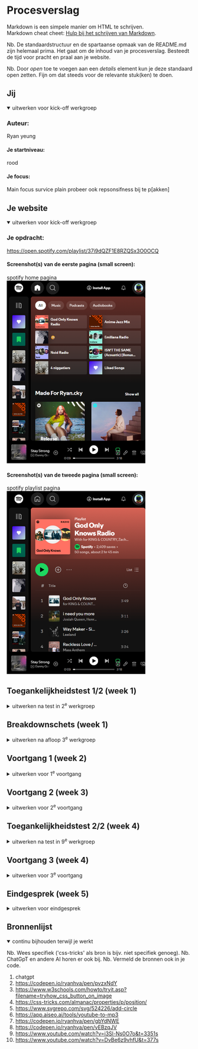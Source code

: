# Procesverslag
Markdown is een simpele manier om HTML te schrijven.  
Markdown cheat cheet: [Hulp bij het schrijven van Markdown](https://github.com/adam-p/markdown-here/wiki/Markdown-Cheatsheet).

Nb. De standaardstructuur en de spartaanse opmaak van de README.md zijn helemaal prima. Het gaat om de inhoud van je procesverslag. Besteedt de tijd voor pracht en praal aan je website.

Nb. Door *open* toe te voegen aan een *details* element kun je deze standaard open zetten. Fijn om dat steeds voor de relevante stuk(ken) te doen.





## Jij

<details open>
  <summary>uitwerken voor kick-off werkgroep</summary>

  ### Auteur:
 Ryan yeung
  #### Je startniveau:
  rood

  #### Je focus:
  Main focus survice plain probeer ook repsonsifness bij te p[akken]
 
</details>





## Je website

<details open>
  <summary>uitwerken voor kick-off werkgroep</summary>

  ### Je opdracht:
https://open.spotify.com/playlist/37i9dQZF1E8RZQSx3O0OCQ

  #### Screenshot(s) van de eerste pagina (small screen): 
  spotify home pagina
  <img src="images/homescreen.png" width="375px" alt="je ziet hier de home pagina van spotfy">

  #### Screenshot(s) van de tweede pagina (small screen):
  spotify playlist pagina
  <img src="images/playlist.png" width="375px" alt="je ziet hier de playlist pagina van sp[otify]">
 
</details>



## Toegankelijkheidstest 1/2 (week 1)

<details>
  <summary>uitwerken na test in 2<sup>e</sup> werkgroep</summary> wat moet ik hier doen?  

  ### Bevindingen
  Lijst met je bevindingen die in de test naar voren kwamen:

</details>



## Breakdownschets (week 1)

<details>
  <summary>uitwerken na afloop 3<sup>e</sup> werkgroep</summary>

  ### de hele pagina: 
  <img src="images/breakdown-alles.jpg" width="375px" alt="breakdown van de hele pagina">

  ### dynamisch deel (bijv menu): 
  <img src="images/breakdown-main.jpg" width="375px" alt="breakdown van een dynamisch deel">

  ### wellicht nog een dynamisch deel (bijv filter): 
  <img src="images/breakdown-twee.jpg" width="375px" alt="breakdown van nog een dynamisch deel">

</details>





## Voortgang 1 (week 2)

<details>
  <summary>uitwerken voor 1<sup>e</sup> voortgang</summary>

  ### Stand van zaken
  hier dit ging goed & dit was lastig (neem ook screenshots op van delen van je website en code)


  ### Agenda voor meeting
  samen met je groepje opstellen

  | ryan   | student 2          | student 3    | student 4        |
  | ---            | ---                | ---          | ---              |
  | dit bespreken  | en dit             | en ik dit    | en dan ik dat    |
  | en dat ook nog | dit als er tijd is | nog een punt | dit wil ik zeker |
  | ...            | ...                | ...          | ...              |


  ### Verslag van meeting
  hier na afloop snel de uitkomsten van de meeting vastleggen

  - maak eerst mobile first
  - verbetr/ maak breakdown schets af
  - begin stap voor stap, ipv ergens in het midden of alles tegelijker tijd te maken. Focus op 1 gedeelte dan het ander
  - 

</details>





## Voortgang 2 (week 3)

<details>
  <summary>uitwerken voor 2<sup>e</sup> voortgang</summary>

  ### Stand van zaken
  hier dit ging goed & dit was lastig (neem ook screenshots op van delen van je website en code)


  ### Agenda voor meeting
  samen met je groepje opstellen

  | ryan      | quincy          | student 3    | student 4        |
  | ---            | svg gebruik, erin voegen. In script werken button erin verwerken. hoe geven we een button play functie. hoe geven we pause functie             | ---          | ---              |
  | dit bespreken  | en dit             | en ik dit    | en dan ik dat    |
  | en dat ook nog | dit als er tijd is | nog een punt | dit wil ik zeker |
  | ...            | ...                | ...          | ...              |


  ### Verslag van meeting
  hier na afloop snel de uitkomsten van de meeting vastleggen

  - punt 1
  - punt 2
  - nog een punt
- ...

</details>





## Toegankelijkheidstest 2/2 (week 4)

<details>
  <summary>uitwerken na test in 9<sup>e</sup> werkgroep</summary>

  ### Bevindingen
  Lijst met je bevindingen die in de test naar voren kwamen (geef ook aan wat er verbeterd is):

</details>





## Voortgang 3 (week 4)

<details>
  <summary>uitwerken voor 3<sup>e</sup> voortgang</summary>

  ### Stand van zaken
  hier dit ging goed & dit was lastig (neem ook screenshots op van delen van je website en code)


  ### Agenda voor meeting
  samen met je groepje opstellen

  | student 1      | student 2          | student 3    | student 4        |
  | ---            | ---                | ---          | ---              |
  | dit bespreken  | en dit             | en ik dit    | en dan ik dat    |
  | en dat ook nog | dit als er tijd is | nog een punt | dit wil ik zeker |
  | ...            | ...                | ...          | ...              |


  ### Verslag van meeting
  hier na afloop snel de uitkomsten van de meeting vastleggen

  - punt 1
  - punt 2
  - nog een punt
  - ...

</details>





## Eindgesprek (week 5)

<details>
  <summary>uitwerken voor eindgesprek</summary>

Dit was een uitdagend project dat me zowel mijn codeer vaardigheden op de proef heeft gesteld.

Het proces van het bouwen van de spotify clone was allesbehalve makkelijk. Ik heb veel zoals het begrijpen van complexe frameworks, het toevoegen en verbeteren van een responsive design, het omgaan met flex en grid en waar ik het meest waarde aanhecht is dat ik heb geleerd hoe ik zo een groot project moet delen in kleinere stukken en hoe ik mijn werkwijze voor dit kan verbteren. Want hiervoor was mijn werkwijze erg rommelig en onoverzichtelijk, ik weet zeker dat bij mijn volgende project ik veel praktischer en netter kan werken. Ondanks de moeilijkheden ben ik blij dat ik deze uitdaging ben aangegaan. 

IEts waar ik ook tegen aan liep, was de tijdslimiet. Ik denk dat met meer tijd tijdens de lesuren ik mijn proces had kunnen verbeteren en misschien een nog een betere eindproduct had kunnen opleveren. Toch ben ik trots op wat ik heb bereikt in de beschikbare tijd.

ik ben het meest tevreden met, het gevoel dat ik mezelf heb uitgedaagd. Ik koos bewust voor een moeilijk project, omdat ik wist dat ik veel meer zou leren dan wanneer ik voor een simpelere optie had gekozen. Uiteindelijk denk ik dat dit de juiste keuze was, omdat ik niet tevreden zou zijn geweest met een project waar ik minder moeite voor had hoeven doen.

Dit project heeft me niet alleen nieuwe technische vaardigheden geleerd, maar me ook laten inzien hoe belangrijk het is om jezelf uit je comfortzone te halen. Ik kijk ernaar uit om deze ervaring mee te nemen naar toekomstige projecten en mezelf steeds verder te blijven uitdagen.</details>





## Bronnenlijst

<details open>
  <summary>continu bijhouden terwijl je werkt</summary>

  Nb. Wees specifiek ('css-tricks' als bron is bijv. niet specifiek genoeg). 
  Nb. ChatGpT en andere AI horen er ook bij.
  Nb. Vermeld de bronnen ook in je code.

  1. chatgpt
  2. https://codepen.io/ryanhva/pen/pvzxNdY
  3. https://www.w3schools.com/howto/tryit.asp?filename=tryhow_css_button_on_image
  4. https://css-tricks.com/almanac/properties/p/position/
  5. https://www.svgrepo.com/svg/524226/add-circle
  6. https://app.aiseo.ai/tools/youtube-to-mp3
  7. https://codepen.io/ryanhva/pen/gbYdNWE
  8. https://codepen.io/ryanhva/pen/vEBzqJV
  9. https://www.youtube.com/watch?v=i3Sl-Ns0O7o&t=3351s
  10. https://www.youtube.com/watch?v=DvBe6z9vhfU&t=377s 

</details>